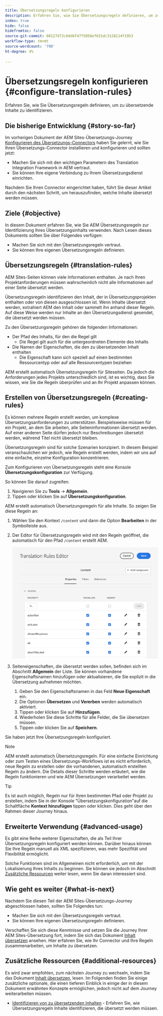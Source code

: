 ```yaml
---
title: Übersetzungsregeln konfigurieren
description: Erfahren Sie, wie Sie Übersetzungsregeln definieren, um zu übersetzende Inhalte zu identifizieren.
index: true
hide: false
hidefromtoc: false
source-git-commit: 08127d72c84d6f47f5058ef631dc3128114f1953
workflow-type: tm+mt
source-wordcount: '790'
ht-degree: 4%

---
```



# Übersetzungsregeln konfigurieren {#configure-translation-rules}

Erfahren Sie, wie Sie Übersetzungsregeln definieren, um zu übersetzende Inhalte zu identifizieren.

## Die bisherige Entwicklung {#story-so-far}

Im vorherigen Dokument der AEM Sites-Übersetzungs-Journey [Konfigurieren des Übersetzungs-Connectors](configure-connector.md) haben Sie gelernt, wie Sie Ihren Übersetzungs-Connector installieren und konfigurieren und sollten jetzt:

* Machen Sie sich mit den wichtigen Parametern des Translation Integration Framework in AEM vertraut.
* Sie können Ihre eigene Verbindung zu Ihrem Übersetzungsdienst einrichten.

Nachdem Sie Ihren Connector eingerichtet haben, führt Sie dieser Artikel durch den nächsten Schritt, um herauszufinden, welche Inhalte übersetzt werden müssen.

## Ziele {#objective}

In diesem Dokument erfahren Sie, wie Sie AEM Übersetzungsregeln zur Identifizierung Ihres Übersetzungsinhalts verwenden. Nach Lesen dieses Dokuments sollten Sie über Folgendes verfügen:

* Machen Sie sich mit den Übersetzungsregeln vertraut.
* Sie können Ihre eigenen Übersetzungsregeln definieren.

## Übersetzungsregeln {#translation-rules}

AEM Sites-Seiten können viele Informationen enthalten. Je nach Ihren Projektanforderungen müssen wahrscheinlich nicht alle Informationen auf einer Seite übersetzt werden.

Übersetzungsregeln identifizieren den Inhalt, der in Übersetzungsprojekten enthalten oder von diesen ausgeschlossen ist. Wenn Inhalte übersetzt werden, extrahiert AEM den Inhalt oder sammelt ihn anhand dieser Regeln. Auf diese Weise werden nur Inhalte an den Übersetzungsdienst gesendet, die übersetzt werden müssen.

Zu den Übersetzungsregeln gehören die folgenden Informationen:

* Der Pfad des Inhalts, für den die Regel gilt
   * Die Regel gilt auch für die untergeordneten Elemente des Inhalts
* Die Namen der Eigenschaften, die den zu übersetzenden Inhalt enthalten
   * Die Eigenschaft kann sich speziell auf einen bestimmten Ressourcentyp oder auf alle Ressourcentypen beziehen

AEM erstellt automatisch Übersetzungsregeln für Siteseiten. Da jedoch die Anforderungen jedes Projekts unterschiedlich sind, ist es wichtig, dass Sie wissen, wie Sie die Regeln überprüfen und an Ihr Projekt anpassen können.

## Erstellen von Übersetzungsregeln {#creating-rules}

Es können mehrere Regeln erstellt werden, um komplexe Übersetzungsanforderungen zu unterstützen. Beispielsweise müssen für ein Projekt, an dem Sie arbeiten, alle Seiteninformationen übersetzt werden. Auf einer anderen Seite dürfen jedoch nur Beschreibungen übersetzt werden, während Titel nicht übersetzt bleiben.

Übersetzungsregeln sind für solche Szenarien konzipiert. In diesem Beispiel veranschaulichen wir jedoch, wie Regeln erstellt werden, indem wir uns auf eine einfache, einzelne Konfiguration konzentrieren.

Zum Konfigurieren von Übersetzungsregeln steht eine Konsole **Übersetzungskonfiguration** zur Verfügung.

So können Sie darauf zugreifen:

1. Navigieren Sie zu **Tools** -> **Allgemein**.
1. Tippen oder klicken Sie auf **Übersetzungskonfiguration**.

AEM erstellt automatisch Übersetzungsregeln für alle Inhalte. So zeigen Sie diese Regeln an:

1. Wählen Sie den Kontext `/content` und dann die Option **Bearbeiten** in der Symbolleiste aus.
1. Der Editor für Übersetzungsregeln wird mit den Regeln geöffnet, die automatisch für den Pfad `/content` erstellt AEM.

   ![Editor für Übersetzungsregeln](assets/translation-rules-editor.png)

1. Seiteneigenschaften, die übersetzt werden sollen, befinden sich im Abschnitt **Allgemein** der Liste. Sie können vorhandene Eigenschaftsnamen hinzufügen oder aktualisieren, die Sie explizit in die Übersetzung aufnehmen möchten.
   1. Geben Sie den Eigenschaftsnamen in das Feld **Neue Eigenschaft** ein.
   1. Die Optionen **Übersetzen** und **Vererben** werden automatisch aktiviert.
   1. Tippen oder klicken Sie auf **Hinzufügen**.
   1. Wiederholen Sie diese Schritte für alle Felder, die Sie übersetzen müssen.
   1. Tippen oder klicken Sie auf **Speichern**.

Sie haben jetzt Ihre Übersetzungsregeln konfiguriert.

>[!NOTE]
>
>AEM erstellt automatisch Übersetzungsregeln. Für eine einfache Einrichtung oder zum Testen eines Übersetzungs-Workflows ist es nicht erforderlich, neue Regeln zu erstellen oder die vorhandenen, automatisch erstellten Regeln zu ändern. Die Details dieser Schritte werden erläutert, wie die Regeln funktionieren und wie AEM Übersetzungen verarbeitet werden.

>[!TIP]
>
>Es ist auch möglich, Regeln nur für Ihren bestimmten Pfad oder Projekt zu erstellen, indem Sie in der Konsole &quot;Übersetzungskonfiguration&quot;auf die Schaltfläche **Kontext hinzufügen** tippen oder klicken. Dies geht über den Rahmen dieser Journey hinaus.

## Erweiterte Verwendung {#advanced-usage}

Es gibt eine Reihe weiterer Eigenschaften, die als Teil Ihrer Übersetzungsregeln konfiguriert werden können. Darüber hinaus können Sie Ihre Regeln manuell als XML spezifizieren, was mehr Spezifität und Flexibilität ermöglicht.

Solche Funktionen sind im Allgemeinen nicht erforderlich, um mit der Lokalisierung Ihres Inhalts zu beginnen. Sie können sie jedoch im Abschnitt [Zusätzliche Ressourcen](#additional-resources) weiter lesen, wenn Sie daran interessiert sind.

## Wie geht es weiter {#what-is-next}

Nachdem Sie diesen Teil der AEM Sites-Übersetzungs-Journey abgeschlossen haben, sollten Sie Folgendes tun:

* Machen Sie sich mit den Übersetzungsregeln vertraut.
* Sie können Ihre eigenen Übersetzungsregeln definieren.

Verschaffen Sie sich diese Kenntnisse und setzen Sie die Journey Ihrer AEM Sites-Übersetzung fort, indem Sie sich das Dokument [Inhalt übersetzen](translate-content.md) ansehen. Hier erfahren Sie, wie Ihr Connector und Ihre Regeln zusammenarbeiten, um Inhalte zu übersetzen.

## Zusätzliche Ressourcen {#additional-resources}

Es wird zwar empfohlen, zum nächsten Journey zu wechseln, indem Sie das Dokument [Inhalt übersetzen,](translate-content.md) lesen. Im Folgenden finden Sie einige zusätzliche optionale, die einen tieferen Einblick in einige der in diesem Dokument erwähnten Konzepte ermöglichen, jedoch nicht auf dem Journey weiterarbeiten müssen.

* [Identifizieren von zu übersetzenden Inhalten](/help/sites-cloud/administering/translation/rules.md)  - Erfahren Sie, wie Übersetzungsregeln Inhalte identifizieren, die übersetzt werden müssen.
